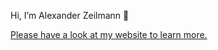 Hi, I’m Alexander Zeilmann 👋

[Please have a look at my website to learn more.](https://AlexanderZeilmann.de)
